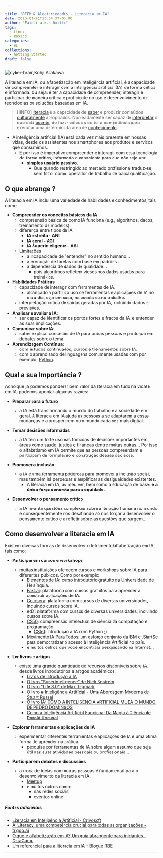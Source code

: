 ```yaml
---

title: "RTFM & Aleatoriedades - Literacia em IA"
date: 2025-01-21T15:54:37-03:00
author: "Faioli a.k.a 0xttfx"
tags:
  - Linux
  - Basics
categories:
  - AI
collections:
  - Getting Started
draft: false
---
```


![cyber-brain,Kohji Asakawa](/images/Literacia/cyber-brain-7662721_1280_Kohji_Asakawa_Pixabay.jpg)


A literacia em IA, ou alfabetização em inteligência artificial, é a capacidade de compreender e interagir com a inteligência artificial (IA) de forma crítica e informada. Ou seja:  é ter a capacidade de compreender, interagir e participar de maneira crítica e proficiente no uso e desenvolvimento de tecnologias ou soluções baseadas em IA.


>[!INFO]
>[literacia](https://www.lexico.pt/literacia)
>	é a capacidade de [saber](https://pt.wikipedia.org/wiki/Saber "Saber") e produzir conteúdos [culturalmente](https://pt.wikipedia.org/wiki/Culturalmente "Culturalmente") apropriados. Nomeadamente ser capaz de [interpretar](https://pt.wikipedia.org/wiki/Interpretar "Interpretar") o que está [escrito](https://pt.wikipedia.org/wiki/Escrito "Escrito"), de fazer cálculos ou ter a competência para executar uma determinada área de [conhecimento](https://pt.wikipedia.org/wiki/Conhecimento "Conhecimento").

- A inteligência artificial (IA) está cada vez mais presente em nossas vidas, desde os assistentes nos smartphones aos produtos e serviços que consumimos. 
	- E por isso é imperativo compreender e interagir com essa tecnologia de forma crítica, informada e consciente para que não seja um:
		- **simples usuário passivo**.
			- Que quando restringido ao  mercado profissional traduz-se, sem filtro, como: operador de trabalho de baixa qualificação.



## O que abrange ?
A literacia em IA inclui uma variedade de habilidades e conhecimentos, tais como:

- **Compreender os conceitos básicos da IA**
	- compreensão básica de como IA funciona (e.g., algoritmos, dados, treinamento de modelos).
	- diferença entre tipos de IA
		- **IA estreita  - ANI**
		- **IA geral - AGI**
		- **IA Superinteligente - ASI**
	- Limitações
		- a incapacidade de "entender" no sentido humano...
		- a execução de tarefas com base em padrões...
		- a dependência de dados de qualidade...
			- pois algoritmos refletem vieses nos dados usados para treiná-los.
- **Habilidades Práticas**
	- capacidade de interagir com ferramentas de IA.
		- alcançado a partir do uso de ferramentas e aplicações de IA no dia a dia, seja em casa, na escola ou no trabalho.
	- interpretação crítica de saídas geradas por IA, incluindo dados e previsões.
- **Analisar e avaliar a IA**: 
	- ser capaz de identificar os pontos fortes e fracos da IA, e entender as suas implicações.
- **Comunicar sobre IA**: 
	- saber explicar conceitos de IA para outras pessoas e participar em debates sobre o tema.
- **Aprendizagem Contínua**:
	- com estudos continuados, cursos e treinamentos sobre IA.
	- com o aprendizado de linguagens comumente usadas com por exemplo: [Python](https://www.python.org).



## Qual a sua Importância ?
Acho que já podemos ponderar bem valor da literacia em tudo na vida! E em IA,  podemos apontar algumas razões:

- **Preparar para o futuro**
	- a IA está transformando o mundo do trabalho e a sociedade em geral. A literacia em IA ajuda as pessoas a se adaptarem a essas mudanças e a prosperarem num mundo cada vez mais digital.

- **Tomar decisões informadas**
	- a IA tem um forte uso nas tomadas de decisões importantes em áreas como saúde, justiça e finanças dentre muitas outras...  Por isso o alfabetismo em IA permite que as pessoas compreendam e participem da formulação e construção dessas decisões.

- **Promover a inclusão** 
	- a IA é uma ferramenta poderosa para promover a inclusão social, mas também irá perpetuar e amplificar as desigualdades existentes.
		- A literacia em IA, ao meu ver, bem como a educação de base:  **é a única força concreta para a equidade**.

- **Desenvolver o pensamento crítico**
	- a IA levanta questões complexas sobre a iteração humana no mundo e consequentemente nos desafiando ao nos forçar a desenvolver o pensamento crítico e a refletir sobre as questões que surgem...



## Como desenvolver a literacia em IA
Existem diversas formas de desenvolver o letramento/alfabetização em IA, tais como:

- **Participar em cursos e workshops**
	- muitas instituições oferecem cursos e workshops sobre IA para diferentes públicos. Como por exemplo:
		- [Elementos de IA](https://www.elementsofai.com/): curso introdutório gratuito da Universidade de Helsínquia.
		- [Fast.ai](https://www.relume.io/): plataforma com cursos gratuitos para aprender a construir aplicações de IA.
		- [Coursera](https://www.coursera.org/search?query=AI): plataforma com cursos de diversas universidades, incluindo cursos sobre IA.
		- [edX](https://www.edx.org/search?q=AI): plataforma com cursos de diversas universidades, incluindo cursos sobre IA.
		- [CS50](https://pll.harvard.edu/course/cs50-introduction-computer-science):  compreensão intelectual de ciência da computação e programação 
			- [CS50](https://www.edx.org/learn/artificial-intelligence/harvard-university-cs50-s-introduction-to-artificial-intelligence-with-python): introdução a IA com Python ;)
		- [Movimento IA Para Todos](https://lp.startse.com/ia-para-todos/): um esforço conjunto da IBM e  .StartSe para democratizar o acesso à Inteligência Artificial no país.
		- e muitos outros que você encontrará pesquisando na Internet... 

- **Ler livros e artigos**
	- existe uma grande quantidade de recursos disponíveis sobre IA, desde livros introdutórios a artigos acadêmicos.
		- [Livros de introdução a IA](https://www.amazon.com.br/introdu%C3%A7%C3%A3o-a-intelig%C3%AAncia-artificial/s?k=introdu%C3%A7%C3%A3o+a+intelig%C3%AAncia+artificial)
		- [O livro "Superintelligence" de Nick Bostrom](https://www.amazon.com/Superintelligence-Dangers-Strategies-Nick-Bostrom/dp/0198739834)
		- [O livro "Life 3.0" de Max Tegmark](https://www.amazon.com/Life-3-0-Being-Artificial-Intelligence/dp/1101970316)
		- [O livro # Inteligência Artificial - Uma Abordagem Moderna de Stuart Russel](https://www.amazon.com.br/Intelig%C3%AAncia-Artificial-Uma-Abordagem-Moderna/dp/8595158878)
		- [O livro IA: COMO A INTELIGÊNCIA ARTIFICIAL MUDA O MUNDO, DE PEDRO DOMINGOS]()
		- [Como a Inteligência Artificial Funciona: Da Magia à Ciência de Ronald Kneusel](https://www.amazon.com.br/Como-Intelig%C3%AAncia-Artificial-Funciona-Ci%C3%AAncia/dp/8575228846)

- **Explorar ferramentas e aplicações de IA**
	- experimentar diferentes ferramentas e aplicações de IA é uma ótima forma de aprender na prática.
		- pesquise por ferramentas de IA sobre algum assunto que seja útil nas suas atividades pessoais ou profissionais...

- **Participar em debates e discussões**
	- a troca de ideias com outras pessoas é fundamental para o desenvolvimento da literacia em IA.
		- [Meetup](https://www.meetup.com)
		- e muitos outros como:
			- nas redes sociais
			- eventos online

##### Fontes adicionais 
- [Literacia em Inteligência Artificial - Crivosoft](https://www.crivosoft.pt/blog-pt/literacia-em-inteligencia-artificial/)
- [AI Literacy: uma competência crucial para todas as organizações - triggo.ai](https://triggo.ai/blog/ai-literacy-uma-competencia-crucial-para-todas-as-organizacoes/)
- [O que é alfabetização em IA? Um guia abrangente para iniciantes - DataCamp](https://www.datacamp.com/pt/blog/what-is-ai-literacy-a-comprehensive-guide-for-beginners)
- [Um referencial para a literacia em IA - Blogue RBE](https://blogue.rbe.mec.pt/um-referencial-para-a-literacia-em-ia-2852029)


---
<script src="https://giscus.app/client.js"
        data-repo="0xttfx/0xttfx.github.io"
        data-repo-id="R_kgDOK3wAHw"
        data-category="BlogPostComments"
        data-category-id="DIC_kwDOK3wAH84Cnmtb"
        data-mapping="pathname"
        data-strict="1"
        data-reactions-enabled="1"
        data-emit-metadata="0"
        data-input-position="top"
        data-theme="preferred_color_scheme"
        data-lang="en"
        data-loading="lazy"
        crossorigin="anonymous"
        async>
</script>

